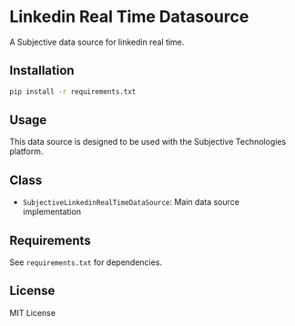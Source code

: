 # Linkedin Real Time Datasource

A Subjective data source for linkedin real time.

## Installation

```bash
pip install -r requirements.txt
```

## Usage

This data source is designed to be used with the Subjective Technologies platform.

## Class

- `SubjectiveLinkedinRealTimeDataSource`: Main data source implementation

## Requirements

See `requirements.txt` for dependencies.

## License

MIT License
